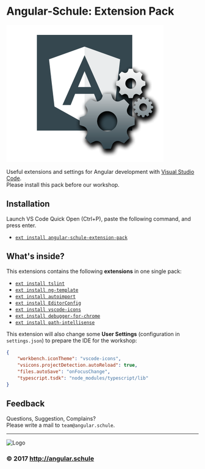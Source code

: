 # Angular-Schule: Extension Pack

![Logo](images/angular-shield-overflow.png)

Useful extensions and settings for Angular development with [Visual Studio Code](https://code.visualstudio.com/).  
Please install this pack before our workshop.

## Installation

Launch VS Code Quick Open (Ctrl+P), paste the following command, and press enter.
* [`ext install angular-schule-extension-pack`](https://marketplace.visualstudio.com/items?itemName=angular-schule.angular-schule-extension-pack)

## What's inside?

This extensions contains the following **extensions** in one single pack:

* [`ext install tslint`](https://marketplace.visualstudio.com/items?itemName=eg2.tslint)
* [`ext install ng-template`](https://marketplace.visualstudio.com/items?itemName=Angular.ng-template)
* [`ext install autoimport`](https://marketplace.visualstudio.com/items?itemName=steoates.autoimport)
* [`ext install EditorConfig`](https://marketplace.visualstudio.com/items?itemName=EditorConfig.EditorConfig)
* [`ext install vscode-icons`](https://marketplace.visualstudio.com/items?itemName=robertohuertasm.vscode-icons)
* [`ext install debugger-for-chrome`](https://marketplace.visualstudio.com/items?itemName=msjsdiag.debugger-for-chrome)
* [`ext install path-intellisense`](https://marketplace.visualstudio.com/items?itemName=christian-kohler.path-intellisense)

This extension will also change some **User Settings** (configuration in `settings.json`) to prepare the IDE for the workshop:

```json
{
    "workbench.iconTheme": "vscode-icons",
    "vsicons.projectDetection.autoReload": true,
    "files.autoSave": "onFocusChange",
    "typescript.tsdk": "node_modules/typescript/lib"
}

```


## Feedback

Questions, Suggestion, Complains?  
Please write a mail to `team@angular.schule`.

----------

![Logo](images/logo-angular-schule.png")

### &copy; 2017 http://angular.schule

